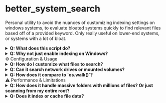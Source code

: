 # better_system_search
Personal utility to avoid the nuances of customizing indexing settings on windows systems, to evaluate bloated systems quickly to find relevant files based off of a provided keyword. Only really useful on lower-end systems, or systems with a lot of bloat. 

<details> <summary><strong>Q: What does this script do?</strong></summary>
A: This Python script provides an alternative way to search for files across local directories. Windows search can often be slow on bloated systems, without extensive customization on older machines. When the soal goal is finding files by one relevant parameter, this script can improve speeds by over 80%. Presently, it only support file name- as for what I often need it for, I only need file name. (Finding and altering all relevant files when assiting individuals in fixing broken js configuration files.)

</details> <details> <summary><strong>Q: Why not just enable indexing on Windows?</strong></summary>
A: Windows Search indexing can...
1. Aggressively slow down performance on large or external drives
2. Requires administrative privileges to configure comprehensively
3. Fails to index network paths or uncommon file formats reliably
4. Can return outdated results due to stale indices
 
This script bypasses those issues by directly scanning the file system in real time, with no dependency on OS-level indexing. Its lightweight, quick to run and allows quick filtering to file paths. 
Additionally, you're not always using YOUR OWN system. Making perm-changes on a client's system is bad. When all you need is simple indexing, this is the better option.
</details>
⚙️ Configuration & Usage
<details> <summary><strong>Q: How do I customize what files to search?</strong></summary>
A: Presently right now there is only filtering by file name, and directory. There are plans to add;
1. CLI arguments (e.g., --ext .log --min-size 100KB)
2. A JSON config file (e.g., search_config.json)
3. Environment variables, if integrating into larger systems

..but presently, I am working on other ventures. Feel free to submit other suggestions!

</details> <details> <summary><strong>Q: Can it search network drives or mounted volumes?</strong></summary>
A: Yes. As long as the OS can access the mounted location via a path (e.g., Z:\, /mnt/shared), the script can traverse it without needing any additional setup.

</details> <details> <summary><strong>Q: How does it compare to `os.walk()`?</strong></summary>
A: It is built on top of os.walk() or pathlib to ensure fast directory traversal, with additional filtering and formatting logic layered in. This makes it faster and more configurable than basic walk scripts, especially on systems with large file counts.

</details>
⚠️ Performance & Limitations
<details> <summary><strong>Q: How does it handle massive folders with millions of files? Or just scanning from my entire root?</strong></summary>
A: Unfortunately, this method definitely becomes weaker on HIGHER-performance systems. If you have a very good PC, and you're able to have indexing active with no concerns- then technically Windows Search will outperform this script very easily. This script is more intended for lower-end PCs.

</details> <details> <summary><strong>Q: Does it index or cache file data?</strong></summary>
A: No — this script performs real-time scanning for maximum accuracy. This is not intended to be a long-term solution, so it avoids the complexity and overhead of maintaining a persistent index.

</details>
